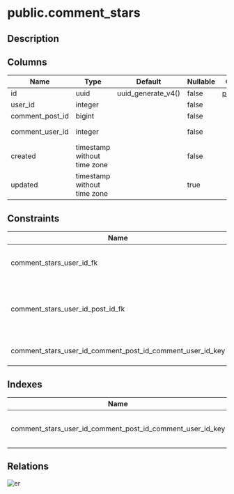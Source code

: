 # public.comment_stars

## Description

## Columns

| Name            | Type                        | Default            | Nullable | Children                      | Parents                                                               | Comment |
| --------------- | --------------------------- | ------------------ | -------- | ----------------------------- | --------------------------------------------------------------------- | ------- |
| id              | uuid                        | uuid_generate_v4() | false    | [public.logs](public.logs.md) |                                                                       |         |
| user_id         | integer                     |                    | false    |                               |                                                                       |         |
| comment_post_id | bigint                      |                    | false    |                               | [public.comments](public.comments.md)                                 |         |
| comment_user_id | integer                     |                    | false    |                               | [public.users](public.users.md) [public.comments](public.comments.md) |         |
| created         | timestamp without time zone |                    | false    |                               |                                                                       |         |
| updated         | timestamp without time zone |                    | true     |                               |                                                                       |         |

## Constraints

| Name                                                      | Type        | Definition                                                                           |
| --------------------------------------------------------- | ----------- | ------------------------------------------------------------------------------------ |
| comment_stars_user_id_fk                                  | FOREIGN KEY | FOREIGN KEY (comment_user_id) REFERENCES users(id)                                   |
| comment_stars_user_id_post_id_fk                          | FOREIGN KEY | FOREIGN KEY (comment_post_id, comment_user_id) REFERENCES comments(post_id, user_id) |
| comment_stars_user_id_comment_post_id_comment_user_id_key | UNIQUE      | UNIQUE (user_id, comment_post_id, comment_user_id)                                   |

## Indexes

| Name                                                      | Definition                                                                                                                                                    |
| --------------------------------------------------------- | ------------------------------------------------------------------------------------------------------------------------------------------------------------- |
| comment_stars_user_id_comment_post_id_comment_user_id_key | CREATE UNIQUE INDEX comment_stars_user_id_comment_post_id_comment_user_id_key ON public.comment_stars USING btree (user_id, comment_post_id, comment_user_id) |

## Relations

![er](public.comment_stars.svg)
